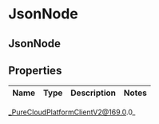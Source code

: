 # JsonNode

## JsonNode

## Properties

|Name | Type | Description | Notes|
|------------ | ------------- | ------------- | -------------|



_PureCloudPlatformClientV2@169.0.0_
